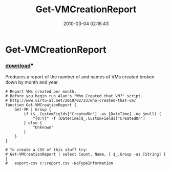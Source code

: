 ﻿---
pid:            1679
parent:         0
children:       
poster:         Carter Shanklin
title:          Get-VMCreationReport
date:           2010-03-04 02:16:43
format:         posh
---

# Get-VMCreationReport

### [download](1679.ps1)"

Produces a report of the number of and names of VMs created broken down by month and year.

```posh
# Report VMs created per month.
# Before you begin run Alan's "Who Created that VM?" script.
# http://www.virtu-al.net/2010/02/23/who-created-that-vm/
function Get-VMCreationReport {
	Get-VM | Group {
		if ($_.CustomFields["CreatedOn"] -as [DateTime] -ne $null) {
			"{0:Y}" -f [DateTime]$_.CustomFields["CreatedOn"]
		} else {
			"Unknown"
		}
	}
}

# To create a CSV of this stuff try:
# Get-VMCreationReport | select Count, Name, { $_.Group -as [String] } |
#	export-csv c:\report.csv -NoTypeInformation
```
